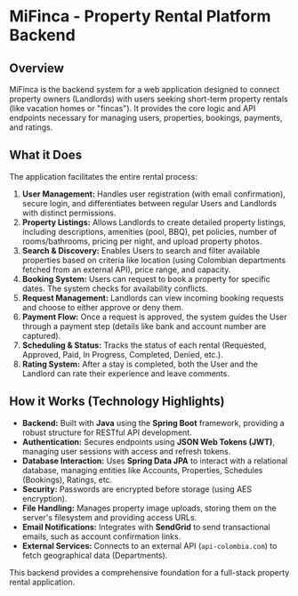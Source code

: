 # MiFinca - Property Rental Platform Backend

## Overview

MiFinca is the backend system for a web application designed to connect property owners (Landlords) with users seeking short-term property rentals (like vacation homes or "fincas"). It provides the core logic and API endpoints necessary for managing users, properties, bookings, payments, and ratings.

## What it Does

The application facilitates the entire rental process:

1.  **User Management:** Handles user registration (with email confirmation), secure login, and differentiates between regular Users and Landlords with distinct permissions.
2.  **Property Listings:** Allows Landlords to create detailed property listings, including descriptions, amenities (pool, BBQ), pet policies, number of rooms/bathrooms, pricing per night, and upload property photos.
3.  **Search & Discovery:** Enables Users to search and filter available properties based on criteria like location (using Colombian departments fetched from an external API), price range, and capacity.
4.  **Booking System:** Users can request to book a property for specific dates. The system checks for availability conflicts.
5.  **Request Management:** Landlords can view incoming booking requests and choose to either approve or deny them.
6.  **Payment Flow:** Once a request is approved, the system guides the User through a payment step (details like bank and account number are captured).
7.  **Scheduling & Status:** Tracks the status of each rental (Requested, Approved, Paid, In Progress, Completed, Denied, etc.).
8.  **Rating System:** After a stay is completed, both the User and the Landlord can rate their experience and leave comments.

## How it Works (Technology Highlights)

*   **Backend:** Built with **Java** using the **Spring Boot** framework, providing a robust structure for RESTful API development.
*   **Authentication:** Secures endpoints using **JSON Web Tokens (JWT)**, managing user sessions with access and refresh tokens.
*   **Database Interaction:** Uses **Spring Data JPA** to interact with a relational database, managing entities like Accounts, Properties, Schedules (Bookings), Ratings, etc.
*   **Security:** Passwords are encrypted before storage (using AES encryption).
*   **File Handling:** Manages property image uploads, storing them on the server's filesystem and providing access URLs.
*   **Email Notifications:** Integrates with **SendGrid** to send transactional emails, such as account confirmation links.
*   **External Services:** Connects to an external API (`api-colombia.com`) to fetch geographical data (Departments).

This backend provides a comprehensive foundation for a full-stack property rental application.
